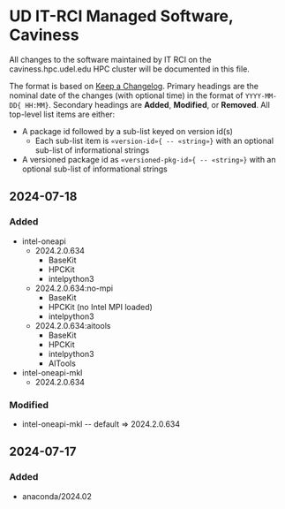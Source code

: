 # UD IT-RCI Managed Software, Caviness

All changes to the software maintained by IT RCI on the caviness.hpc.udel.edu HPC cluster will be documented in this file.

The format is based on [Keep a Changelog](https://keepachangelog.com/en/1.1.0/).  Primary headings are the nominal date of the changes (with optional time) in the format of `YYYY-MM-DD{ HH:MM}`.  Secondary headings are **Added**, **Modified**, or **Removed**.  All top-level list items are either:

- A package id followed by a sub-list keyed on version id(s)
    - Each sub-list item is `«version-id»{ -- «string»}` with an optional sub-list of informational strings
- A versioned package id as `«versioned-pkg-id»{ -- «string»}` with an optional sub-list of informational strings

## 2024-07-18

### Added
- intel-oneapi
    - 2024.2.0.634
        - BaseKit
        - HPCKit
        - intelpython3
    - 2024.2.0.634:no-mpi
        - BaseKit
        - HPCKit (no Intel MPI loaded)
        - intelpython3
    - 2024.2.0.634:aitools
        - BaseKit
        - HPCKit
        - intelpython3
        - AITools
- intel-oneapi-mkl
    - 2024.2.0.634

### Modified
- intel-oneapi-mkl -- default => 2024.2.0.634


## 2024-07-17

### Added
- anaconda/2024.02

